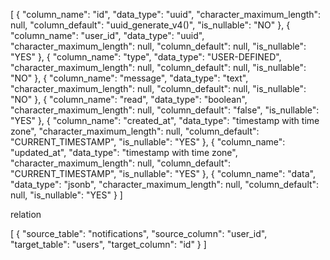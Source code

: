 [
  {
    "column_name": "id",
    "data_type": "uuid",
    "character_maximum_length": null,
    "column_default": "uuid_generate_v4()",
    "is_nullable": "NO"
  },
  {
    "column_name": "user_id",
    "data_type": "uuid",
    "character_maximum_length": null,
    "column_default": null,
    "is_nullable": "YES"
  },
  {
    "column_name": "type",
    "data_type": "USER-DEFINED",
    "character_maximum_length": null,
    "column_default": null,
    "is_nullable": "NO"
  },
  {
    "column_name": "message",
    "data_type": "text",
    "character_maximum_length": null,
    "column_default": null,
    "is_nullable": "NO"
  },
  {
    "column_name": "read",
    "data_type": "boolean",
    "character_maximum_length": null,
    "column_default": "false",
    "is_nullable": "YES"
  },
  {
    "column_name": "created_at",
    "data_type": "timestamp with time zone",
    "character_maximum_length": null,
    "column_default": "CURRENT_TIMESTAMP",
    "is_nullable": "YES"
  },
  {
    "column_name": "updated_at",
    "data_type": "timestamp with time zone",
    "character_maximum_length": null,
    "column_default": "CURRENT_TIMESTAMP",
    "is_nullable": "YES"
  },
  {
    "column_name": "data",
    "data_type": "jsonb",
    "character_maximum_length": null,
    "column_default": null,
    "is_nullable": "YES"
  }
]



relation 


[
  {
    "source_table": "notifications",
    "source_column": "user_id",
    "target_table": "users",
    "target_column": "id"
  }
]